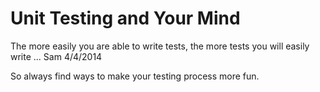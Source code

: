 Unit Testing and Your Mind
========

The more easily you are able to write tests, the more tests you will easily write ... Sam 4/4/2014

So always find ways to make your testing process more fun.
